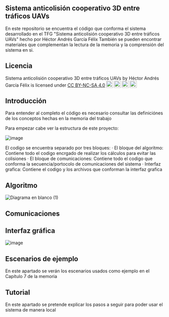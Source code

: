 ## Sistema anticolisión cooperativo 3D entre tráficos UAVs

En este repositorio se encuentra el código que conforma el sistema desarrollado en el TFG "Sistema anticolisión cooperativo 3D entre tráficos UAVs" hecho por Héctor Andrés García Félix
También se pueden encontrar materiales que complementan la lectura de la memoria y la comprensión del sistema en si.

## Licencia
<p xmlns:cc="http://creativecommons.org/ns#" xmlns:dct="http://purl.org/dc/terms/"><span property="dct:title">Sistema anticolisión cooperativo 3D entre tráficos UAVs</span> by <span property="cc:attributionName">Héctor Andrés García Félix</span> is licensed under <a href="http://creativecommons.org/licenses/by-nc-sa/4.0/?ref=chooser-v1" target="_blank" rel="license noopener noreferrer" style="display:inline-block;">CC BY-NC-SA 4.0<img style="height:22px!important;margin-left:3px;vertical-align:text-bottom;" src="https://mirrors.creativecommons.org/presskit/icons/cc.svg?ref=chooser-v1"><img style="height:22px!important;margin-left:3px;vertical-align:text-bottom;" src="https://mirrors.creativecommons.org/presskit/icons/by.svg?ref=chooser-v1"><img style="height:22px!important;margin-left:3px;vertical-align:text-bottom;" src="https://mirrors.creativecommons.org/presskit/icons/nc.svg?ref=chooser-v1"><img style="height:22px!important;margin-left:3px;vertical-align:text-bottom;" src="https://mirrors.creativecommons.org/presskit/icons/sa.svg?ref=chooser-v1"></a></p>


## Introducción
Para entender al completo el código es necesario consultar las definiciónes de los conceptos hechas en la memoria del trabajo

Para empezar cabe ver la estructura de este proyecto:

![image](https://github.com/Hector8AeroInge/TFG_Hector_Andres_Garcia_Felix/assets/114103584/6487752d-c8e2-4c7b-87d2-d271eb627ef8)

El codigo se encuentra separado por tres bloques:
· El bloque del algoritmo: Contiene todo el codigo encrgado de realizar los cálculos para evitar las colisiones
· El bloque de comunicaciones: Contiene todo el codigo que conforma la secuencia/portocolo de comunicaciones del sistema
· Interfaz grafica: Contiene el codigo y los archivos que conforman la interfaz grafica
## Algoritmo

![Diagrama en blanco (1)](https://github.com/Hector8AeroInge/TFG_Hector_Andres_Garcia_Felix/assets/114103584/bfedc670-7408-408b-a49a-6ce2244bd83d)

## Comunicaciones

## Interfaz gráfica

![image](https://github.com/Hector8AeroInge/TFG_Hector_Andres_Garcia_Felix/assets/114103584/82213f1b-aae8-415d-b491-3404d13433fd)





## Escenarios de ejemplo
En este apartado se verán los escenarios usados como ejemplo en el Capítulo 7 de la memoria

## Tutorial
En este apartado se pretende explicar los pasos a seguir para poder usar el sistema de manera local
